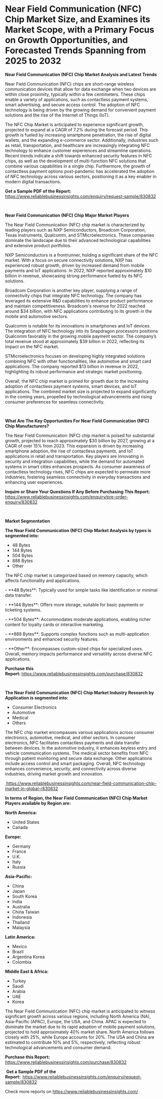 <p><h1>Near Field Communication (NFC) Chip Market Size, and Examines its Market Scope, with a Primary Focus on Growth Opportunities, and Forecasted Trends Spanning from 2025 to 2032</h1></p><p><strong>Near Field Communication (NFC) Chip Market Analysis and Latest Trends</strong></p>
<p><p>Near Field Communication (NFC) chips are short-range wireless communication devices that allow for data exchange when two devices are within close proximity, typically within a few centimeters. These chips enable a variety of applications, such as contactless payment systems, smart advertising, and secure access control. The adoption of NFC technology is being driven by the growing demand for convenient payment solutions and the rise of the Internet of Things (IoT).</p><p>The NFC Chip Market is anticipated to experience significant growth, projected to expand at a CAGR of 7.2% during the forecast period. This growth is fueled by increasing smartphone penetration, the rise of digital wallets, and the expanding e-commerce sector. Additionally, industries such as retail, transportation, and healthcare are increasingly integrating NFC technology to enhance customer experiences and streamline operations. Recent trends indicate a shift towards enhanced security features in NFC chips, as well as the development of multi-function NFC solutions that combine various capabilities in a single chip. Furthermore, the growth of contactless payment options post-pandemic has accelerated the adoption of NFC technology across various sectors, positioning it as a key enabler in modern digital transactions.</p></p>
<p><strong>Get a Sample PDF of the Report:&nbsp;</strong> <a href="https://www.reliablebusinessinsights.com/enquiry/request-sample/830832?utm_campaign=2811&utm_medium=2&utm_source=Github&utm_content=ia&utm_term=25032025&utm_id=near-field-communication-nfc-chip">https://www.reliablebusinessinsights.com/enquiry/request-sample/830832</a></p>
<p>&nbsp;</p>
<p><strong>Near Field Communication (NFC) Chip Major Market Players</strong></p>
<p><p>The Near Field Communication (NFC) chip market is characterized by leading players such as NXP Semiconductors, Broadcom Corporation, Texas Instruments, Qualcomm, and STMicroelectronics. These companies dominate the landscape due to their advanced technological capabilities and extensive product portfolios.</p><p>NXP Semiconductors is a frontrunner, holding a significant share of the NFC market. With a focus on secure connectivity solutions, NXP has experienced robust growth, driven by increased demand from mobile payments and IoT applications. In 2022, NXP reported approximately $10 billion in revenue, showcasing strong performance fueled by its NFC solutions.</p><p>Broadcom Corporation is another key player, supplying a range of connectivity chips that integrate NFC technology. The company has leveraged its extensive R&D capabilities to enhance product performance and maintain competitiveness. Broadcom's revenue for 2022 reached around $34 billion, with NFC applications contributing to its growth in the mobile and automotive sectors.</p><p>Qualcomm is notable for its innovations in smartphones and IoT devices. The integration of NFC technology into its Snapdragon processors positions Qualcomm favorably in the growing mobile payment sector. The company’s total revenue stood at approximately $39 billion in 2022, reflecting its impact on the NFC market.</p><p>STMicroelectronics focuses on developing highly integrated solutions combining NFC with other functionalities, like automotive and smart card applications. The company reported $13 billion in revenue in 2022, highlighting its robust performance and strategic market positioning.</p><p>Overall, the NFC chip market is primed for growth due to the increasing adoption of contactless payment systems, smart devices, and IoT applications. The combined market size is projected to expand significantly in the coming years, propelled by technological advancements and rising consumer preferences for seamless connectivity.</p></p>
<p>&nbsp;</p>
<p><strong>What Are The Key Opportunities For Near Field Communication (NFC) Chip Manufacturers?</strong></p>
<p><p>The Near Field Communication (NFC) chip market is poised for substantial growth, projected to reach approximately $30 billion by 2027, growing at a CAGR of over 15% from 2023. This expansion is driven by increasing smartphone adoption, the rise of contactless payments, and IoT applications in retail and transportation. Key players are innovating in security and integration capabilities, while the demand for automated systems in smart cities enhances prospects. As consumer awareness of contactless technology rises, NFC chips are expected to permeate more industries, fostering seamless connectivity in everyday transactions and enhancing user experiences.</p></p>
<p><strong>Inquire or Share Your Questions If Any Before Purchasing This Report:</strong> <a href="https://www.reliablebusinessinsights.com/enquiry/pre-order-enquiry/830832?utm_campaign=2811&utm_medium=2&utm_source=Github&utm_content=ia&utm_term=25032025&utm_id=near-field-communication-nfc-chip">https://www.reliablebusinessinsights.com/enquiry/pre-order-enquiry/830832</a></p>
<p>&nbsp;</p>
<p><strong>Market Segmentation</strong></p>
<p><strong>The Near Field Communication (NFC) Chip Market Analysis by types is segmented into:</strong></p>
<p><ul><li>48 Bytes</li><li>144 Bytes</li><li>504 Bytes</li><li>888 Bytes</li><li>Other</li></ul></p>
<p><p>The NFC chip market is categorized based on memory capacity, which affects functionality and applications. </p><p>- **48 Bytes**: Typically used for simple tasks like identification or minimal data transfer.</p><p>- **144 Bytes**: Offers more storage, suitable for basic payments or ticketing systems.</p><p>- **504 Bytes**: Accommodates moderate applications, enabling richer content for loyalty cards or interactive marketing.</p><p>- **888 Bytes**: Supports complex functions such as multi-application environments and enhanced security features.</p><p>- **Other**: Encompasses custom-sized chips for specialized uses. Overall, memory impacts performance and versatility across diverse NFC applications.</p></p>
<p><strong>Purchase this Report:&nbsp;</strong><a href="https://www.reliablebusinessinsights.com/purchase/830832?utm_campaign=2811&utm_medium=2&utm_source=Github&utm_content=ia&utm_term=25032025&utm_id=near-field-communication-nfc-chip">https://www.reliablebusinessinsights.com/purchase/830832</a></p>
<p>&nbsp;</p>
<p><strong>The Near Field Communication (NFC) Chip Market Industry Research by Application is segmented into:</strong></p>
<p><ul><li>Consumer Electronics</li><li>Automotive</li><li>Medical</li><li>Others</li></ul></p>
<p><p>The NFC chip market encompasses various applications across consumer electronics, automotive, medical, and other sectors. In consumer electronics, NFC facilitates contactless payments and data transfer between devices. In the automotive industry, it enhances keyless entry and vehicle communication systems. The medical sector benefits from NFC through patient monitoring and secure data exchange. Other applications include access control and smart packaging. Overall, NFC technology enhances convenience, security, and connectivity across diverse industries, driving market growth and innovation.</p></p>
<p><a href="https://www.reliablebusinessinsights.com/near-field-communication-chip-market-in-global-r830832?utm_campaign=2811&utm_medium=2&utm_source=Github&utm_content=ia&utm_term=25032025&utm_id=near-field-communication-nfc-chip">&nbsp;https://www.reliablebusinessinsights.com/near-field-communication-chip-market-in-global-r830832</a></p>
<p><strong>In terms of Region, the Near Field Communication (NFC) Chip Market Players available by Region are:</strong></p>
<p>
    <p> <strong> North America: </strong>
        <ul>
            <li>United States</li>
            <li>Canada</li>
        </ul>
        </p> 
    <p> <strong> Europe: </strong>
        <ul>
            <li>Germany</li>
            <li>France</li>
            <li>U.K.</li>
            <li>Italy</li>
            <li>Russia</li>
        </ul>
        </p> 
    <p> <strong> Asia-Pacific: </strong>
        <ul>
            <li>China</li>
            <li>Japan</li>
            <li>South Korea</li>
            <li>India</li>
            <li>Australia</li>
            <li>China Taiwan</li>
            <li>Indonesia</li>
            <li>Thailand</li>
            <li>Malaysia</li>
        </ul>
        </p> 
    <p> <strong> Latin America: </strong>
        <ul>
            <li>Mexico</li>
            <li>Brazil</li>
            <li>Argentina Korea</li>
            <li>Colombia</li>
        </ul>
        </p> 
    <p> <strong> Middle East & Africa: </strong>
        <ul>
            <li>Turkey</li>
            <li>Saudi</li>
            <li>Arabia</li>
            <li>UAE</li>
            <li>Korea</li>
        </ul>
    </p>
    </p>
<p><p>The Near Field Communication (NFC) chip market is anticipated to witness significant growth across various regions, including North America (NA), Asia-Pacific (APAC), Europe, the USA, and China. APAC is expected to dominate the market due to its rapid adoption of mobile payment solutions, projected to hold approximately 40% market share. North America follows closely with 25%, while Europe accounts for 20%. The USA and China are estimated to contribute 10% and 5%, respectively, reflecting robust technological advancements and consumer demand.</p></p>
<p><strong>Purchase this Report: </strong><a href="https://www.reliablebusinessinsights.com/purchase/830832?utm_campaign=2811&utm_medium=2&utm_source=Github&utm_content=ia&utm_term=25032025&utm_id=near-field-communication-nfc-chip">https://www.reliablebusinessinsights.com/purchase/830832</a></p>
<p>&nbsp;<strong>Get a Sample PDF of the Report:&nbsp;&nbsp;</strong><a href="https://www.reliablebusinessinsights.com/enquiry/request-sample/830832?utm_campaign=2811&utm_medium=2&utm_source=Github&utm_content=ia&utm_term=25032025&utm_id=near-field-communication-nfc-chip">https://www.reliablebusinessinsights.com/enquiry/request-sample/830832</a></p>
<p><strong></strong></p>
<p>Check more reports on <a href="https://www.reliablebusinessinsights.com/?utm_campaign=2811&utm_medium=2&utm_source=Github&utm_content=ia&utm_term=25032025&utm_id=near-field-communication-nfc-chip">https://www.reliablebusinessinsights.com/</a></p>